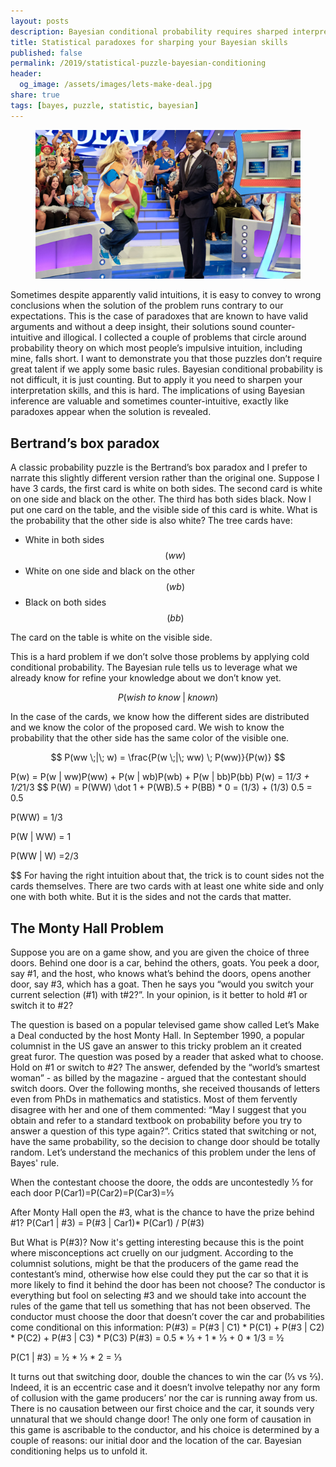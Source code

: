 ```yaml
---
layout: posts
description: Bayesian conditional probability requires sharped interpretation skills but the implications of using it are valuable and sometimes counter-intuitive, exactly like paradoxes appear when the solution is revealed. I applied Bayes rules to a couple of problems that roam around probability theory, on which most people’s impulsive intuition, including mine, falls short.
title: Statistical paradoxes for sharping your Bayesian skills
published: false
permalink: /2019/statistical-puzzle-bayesian-conditioning
header:
  og_image: /assets/images/lets-make-deal.jpg
share: true
tags: [bayes, puzzle, statistic, bayesian]
---
```

<figure class="full">
    <img src="/assets/images/lets-make-deal.jpg">
</figure>
Sometimes despite apparently valid intuitions, it is easy to convey to wrong conclusions when the solution of the problem runs contrary to our expectations. This is the case of  paradoxes that are known to have valid arguments and without a deep insight, their solutions sound counter-intuitive and illogical.
I collected a couple of problems that circle around probability theory on which most people’s impulsive intuition, including mine, falls short. I want to demonstrate you that those puzzles don’t require great talent if we apply some basic rules. Bayesian conditional probability is not difficult, it is just counting. But to apply it you need to sharpen your interpretation skills, and this is hard. The implications of using Bayesian inference are valuable and sometimes  counter-intuitive, exactly like paradoxes appear when the solution is revealed.  

## Bertrand’s box paradox
A classic probability puzzle is the Bertrand’s box paradox and I prefer to narrate this slightly different version rather than the original one. Suppose I have 3 cards, the first card is white on both sides. The second card is white on one side and black on the other. The third has both sides black. Now I put one card on the table, and the visible side of this card is white. What is the probability that the other side is also white?
The tree cards have:
- White in both sides $$(ww)$$
- White on one side and black on the other $$(wb)$$
- Black on both sides  $$(bb)$$

The card on the table is white on the visible side.

This is a hard problem if we don’t solve those problems by applying cold conditional probability. The Bayesian rule tells us to leverage what we already know for refine your knowledge about we don’t know yet.

$$
 P(wish\; to\; know \;|\; known)
$$

In the case of the cards, we know how the different sides are distributed and we know the color of the proposed card. We wish to know the probability that the other side has the same color of the visible one.

$$
P(ww \;|\; w) = \frac{P(w \;|\; ww) \; P(ww)}{P(w)}
$$

P(w) = P(w | ww)P(ww) + P(w | wb)P(wb) + P(w | bb)P(bb)
P(w) = 1*1/3 + 1/2*1/3
$$
P(W) = P(WW)  \dot 1 + P(WB).5 + P(BB) * 0 = (1/3) + (1/3) 0.5 = 0.5

P(WW) = 1/3

P(W | WW) = 1

P(WW | W) =2/3

$$
For having the right intuition about that, the trick is to count sides not the cards themselves. There are two cards with at least one white side and only one with both white. But it is the sides and not the cards that matter.


## The Monty Hall Problem
Suppose you are on a game show, and you are given the choice of three doors. Behind one door is a car, behind the others, goats. You peek a door, say #1, and the host, who knows what’s behind the doors, opens another door, say #3, which has a goat. Then he says you “would you switch your current selection (#1) with t#2?”.
In your opinion, is it better to hold #1 or switch it to #2?

The question is based on a popular televised game show called Let’s Make a Deal conducted by the host Monty Hall. In September 1990, a popular columnist in the US gave an answer to this tricky problem an it created great furor. The question was posed by a reader that asked  what to choose. Hold on #1 or switch to #2? The answer, defended by the “world’s smartest woman” - as billed by the magazine - argued that the contestant should switch doors.
Over the following months, she received thousands of letters even from PhDs in mathematics and statistics. Most of them fervently disagree with her and one of them commented: “May I suggest that you obtain and refer to a standard textbook on probability before you try to answer a question of this type again?”. Critics stated that switching or not, have the same probability, so the decision to change door should be totally random. Let’s understand the mechanics of this problem under the lens of Bayes' rule.

When the contestant choose the doore, the odds are uncontestedly ⅓ for each door
P(Car1)=P(Car2)=P(Car3)=⅓

After Monty Hall open the #3, what is the chance to have the prize behind #1?
P(Car1 | #3) = P(#3 | Car1)* P(Car1) / P(#3)

But What is P(#3)?
Now it's getting interesting because this is the point where misconceptions act cruelly on our judgment. According to the columnist solutions, might be that the producers of the game read the contestant’s mind, otherwise how else could they put the car so that it is more likely to find it behind the door has been not choose?
The conductor is everything but fool on selecting #3 and we should take into account the rules of the game that tell us something that has not been observed. The conductor must choose the door that doesn’t cover the car and probabilities come conditional on this information:
P(#3) = P(#3 | C1) * P(C1) + P(#3 | C2) * P(C2) + P(#3 | C3) * P(C3)
P(#3) = 0.5 * ⅓ + 1 * ⅓ + 0 * 1/3 = ½

P(C1 | #3) = ½  * ⅓ * 2 = ⅓

It turns out that switching door, double the chances to win the car (⅓ vs ⅔).
Indeed, it is an eccentric case and it doesn’t involve telepathy nor any form of collusion with the game producers’ nor the car is running away from us. There is no causation between our first choice and the car, it sounds very unnatural that we should change door! The only one form of causation in this game is ascribable to the conductor, and his choice is determined by a couple of reasons: our initial door and the location of the car. Bayesian conditioning helps us to unfold it.
